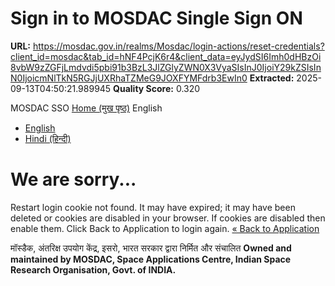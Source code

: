 # Sign in to MOSDAC Single Sign ON

**URL:** https://mosdac.gov.in/realms/Mosdac/login-actions/reset-credentials?client_id=mosdac&tab_id=hNF4PcjK6r4&client_data=eyJydSI6Imh0dHBzOi8vbW9zZGFjLmdvdi5pbi91b3BzL3JlZGlyZWN0X3VyaSIsInJ0IjoiY29kZSIsInN0IjoicmNlTkN5RGJjUXRhaTZMeG9JOXFYMFdrb3EwIn0
**Extracted:** 2025-09-13T04:50:21.989945
**Quality Score:** 0.320

MOSDAC SSO
[Home (मुख पृष्ठ)](https://mosdac.gov.in)
English
  * [English](https://mosdac.gov.in/realms/Mosdac/login-actions/detached-info?client_id=mosdac&kc_state_checker=4e17e662-ef2c-45f9-99cf-012d985f10f6&kc_locale=en)
  * [Hindi (हिन्दी)](https://mosdac.gov.in/realms/Mosdac/login-actions/detached-info?client_id=mosdac&kc_state_checker=4e17e662-ef2c-45f9-99cf-012d985f10f6&kc_locale=hi)


#  We are sorry... 
Restart login cookie not found. It may have expired; it may have been deleted or cookies are disabled in your browser. If cookies are disabled then enable them. Click Back to Application to login again.
[« Back to Application](https://mosdac.gov.in/)
  

मॉस्डैक, अंतरिक्ष उपयोग केंद्र, इसरो, भारत सरकार द्वारा निर्मित और संचालित
**Owned and maintained by MOSDAC, Space Applications Centre, Indian Space Research Organisation, Govt. of INDIA.**

